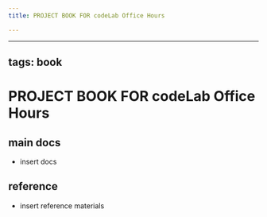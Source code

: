 ```yaml
---
title: PROJECT BOOK FOR codeLab Office Hours

---
```



---
tags: book
---

PROJECT BOOK FOR codeLab Office Hours
===

main docs
---

- insert docs

reference
---

- insert reference materials

